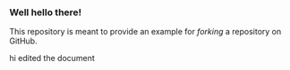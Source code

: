 ### Well hello there!

This repository is meant to provide an example for *forking* a repository on GitHub.



hi edited the document 
